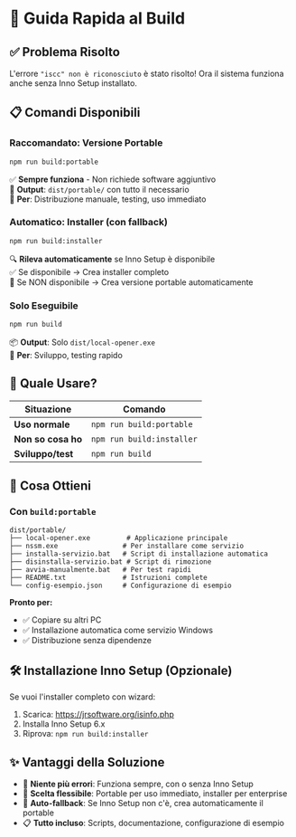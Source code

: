 # 🚀 Guida Rapida al Build

## ✅ Problema Risolto
L'errore `"iscc" non è riconosciuto` è stato risolto! Ora il sistema funziona anche senza Inno Setup installato.

## 📋 Comandi Disponibili

### Raccomandato: Versione Portable
```bash
npm run build:portable
```
✅ **Sempre funziona** - Non richiede software aggiuntivo  
📁 **Output**: `dist/portable/` con tutto il necessario  
🎯 **Per**: Distribuzione manuale, testing, uso immediato

### Automatico: Installer (con fallback)
```bash
npm run build:installer
```
🔍 **Rileva automaticamente** se Inno Setup è disponibile  
✅ Se disponibile → Crea installer completo  
🔄 Se NON disponibile → Crea versione portable automaticamente

### Solo Eseguibile
```bash
npm run build
```
📦 **Output**: Solo `dist/local-opener.exe`  
🎯 **Per**: Sviluppo, testing rapido

## 🎯 Quale Usare?

| Situazione | Comando |
|------------|---------|
| **Uso normale** | `npm run build:portable` |
| **Non so cosa ho** | `npm run build:installer` |
| **Sviluppo/test** | `npm run build` |

## 📁 Cosa Ottieni

### Con `build:portable`
```
dist/portable/
├── local-opener.exe         # Applicazione principale
├── nssm.exe                # Per installare come servizio
├── installa-servizio.bat   # Script di installazione automatica
├── disinstalla-servizio.bat # Script di rimozione
├── avvia-manualmente.bat   # Per test rapidi
├── README.txt              # Istruzioni complete
└── config-esempio.json     # Configurazione di esempio
```

**Pronto per:**
- ✅ Copiare su altri PC
- ✅ Installazione automatica come servizio Windows
- ✅ Distribuzione senza dipendenze

## 🛠️ Installazione Inno Setup (Opzionale)

Se vuoi l'installer completo con wizard:
1. Scarica: https://jrsoftware.org/isinfo.php
2. Installa Inno Setup 6.x
3. Riprova: `npm run build:installer`

## ✨ Vantaggi della Soluzione

- 🚫 **Niente più errori**: Funziona sempre, con o senza Inno Setup
- 🎯 **Scelta flessibile**: Portable per uso immediato, installer per enterprise
- 🔄 **Auto-fallback**: Se Inno Setup non c'è, crea automaticamente il portable
- 📋 **Tutto incluso**: Scripts, documentazione, configurazione di esempio
